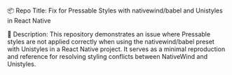 📦 Repo Title:
Fix for Pressable Styles with nativewind/babel and Unistyles in React Native

📄 Description:
This repository demonstrates an issue where Pressable styles are not applied correctly when using the nativewind/babel preset with Unistyles in a React Native project. It serves as a minimal reproduction and reference for resolving styling conflicts between NativeWind and Unistyles.